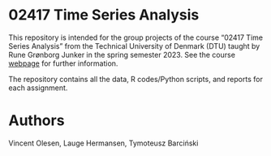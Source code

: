# 02417 Time Series Analysis
This repository is intended for the group projects of the course “02417 Time Series Analysis” from the Technical University of Denmark (DTU) taught by Rune Grønborg Junker in the spring semester 2023.
See the course [webpage](https://kurser.dtu.dk/course/02417) for further information.

The repository contains all the data, R codes/Python scripts, and reports for each assignment.

# Authors
Vincent Olesen, Lauge Hermansen, Tymoteusz Barciński

